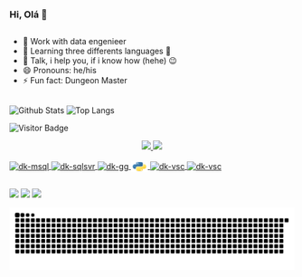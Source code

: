 ### Hi, Olá 👋
##

- 🔭 Work with data engenieer 
- 🌱 Learning three differents languages 🤯
- 💬 Talk, i help you, if i know how (hehe) 😉
- 😄 Pronouns: he/his
- ⚡ Fun fact: Dungeon Master

##

![Github Stats](https://github-readme-stats.vercel.app/api?username=dkazov&count_private=true&show_icons=true&include_all_commits=true)
![Top Langs](https://github-readme-stats.vercel.app/api/top-langs/?username=dkazov&hide=TeX&layout=compact)

![Visitor Badge](https://visitor-badge.laobi.icu/badge?page_id=.)

<div align="center">
  <a href="https://github.com/dkazov">
  <img height="180em" src="https://github-readme-stats.vercel.app/api?username=dkazov&show_icons=true&theme=tokyonight&include_all_commits=true&count_private=true"/>
  <img height="120em" src="https://github-readme-stats.vercel.app/api/top-langs/?username=dkazov&layout=compact&langs_count=5&theme=tokyonight"/>
  
  
</div>
  <div style="display: inline_block"><br>
  <img align="center" alt="dk-msql" height="20" width="30" src="https://cdn.jsdelivr.net/gh/devicons/devicon/icons/mysql/mysql-original-wordmark.svg">
  <img align="center" alt="dk-sqlsvr" height="20" width="30" src="https://cdn.jsdelivr.net/gh/devicons/devicon/icons/microsoftsqlserver/microsoftsqlserver-plain-wordmark.svg">
  <img align="center" alt="dk-gg" height="20" width="30" src="https://cdn.jsdelivr.net/gh/devicons/devicon/icons/googlecloud/googlecloud-original.svg">
  <img align="center" alt="dk-py" height="20" width="30" src="https://raw.githubusercontent.com/devicons/devicon/master/icons/python/python-original.svg">
  <img align="center" alt="dk-vsc" height="20" width="30" src="https://cdn.jsdelivr.net/gh/devicons/devicon/icons/vscode/vscode-original.svg">
  <img align="center" alt="dk-vsc" height="20" width="30" src="https://user-images.githubusercontent.com/91426768/135007617-6e07b888-4be7-4169-b3e6-5909c8630e1b.png">  
</div>
  
  ##
 
<div> 
  <a hfef = "https://twitter.com/dkazov"><img src = "https://img.shields.io/badge/Twitter-1DA1F2?style=for-the-badge&logo=twitter&logoColor=white">
  <a href = "mailto:dkazvo@gmail.com"><img src="https://img.shields.io/badge/Gmail-D14836?style=for-the-badge&logo=gmail&logoColor=white" target="_blank"></a>
  <a href = "https://www.linkedin.com/in/leonardohsilveira" target="_blank"><img src="https://img.shields.io/badge/-LinkedIn-%230077B5?style=for-the-badge&logo=linkedin&logoColor=white" target="_blank"></a> 
  
 
  ![Snake animation](https://github.com/dkazov/dkazov/blob/output/github-contribution-grid-snake.svg)
 
</div>
